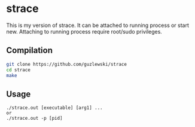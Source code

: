 # strace
This is my version of strace. It can be attached to running process or start new. 
Attaching to running process require root/sudo privileges.


## Compilation
```bash
git clone https://github.com/guzlewski/strace
cd strace
make
```

## Usage
```
./strace.out [executable] [arg1] ...
or
./strace.out -p [pid]
```
